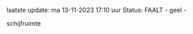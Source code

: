laatste update: 
ma 13-11-2023 17:10   uur 
Status: FAALT - geel - 
<div class="service Y">schijfruimte</div>